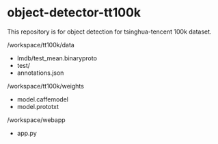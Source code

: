 # object-detector-tt100k

This repository is for object detection for tsinghua-tencent 100k dataset.

/workspace/tt100k/data  
- lmdb/test_mean.binaryproto  
- test/  
- annotations.json  
  
/workspace/tt100k/weights  
- model.caffemodel  
- model.prototxt  
  
/workspace/webapp  
- app.py  